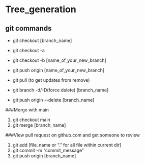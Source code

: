 # Tree_generation

## git commands
- git checkout [branch_name]
- git checkout -a
- git checkout -b [name_of_your_new_branch]

- git push origin [name_of_your_new_branch]
- git pull (to get updates from remove)
- git branch -d/-D(force delete) [branch_name]
- git push origin --delete [branch_name]

###Merge with main
1. git checkout main
2. git merge [branch_name]

###View pull request on github.com and get someone to review
1. git add [file_name or “.” for all file within current dir]
2. git commit -m “commit_message”
3. git push origin [branch_name]

